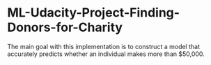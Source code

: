 # ML-Udacity-Project-Finding-Donors-for-Charity
The main goal with this implementation is to construct a model that accurately predicts whether an individual makes more than $50,000.

